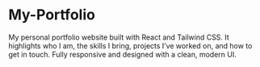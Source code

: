 # My-Portfolio
My personal portfolio website built with React and Tailwind CSS. It highlights who I am, the skills I bring, projects I’ve worked on, and how to get in touch. Fully responsive and designed with a clean, modern UI.
